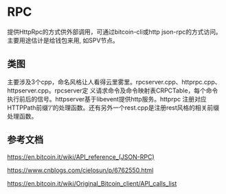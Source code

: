 # RPC

提供HttpRpc的方式供外部调用，可通过bitcoin-cli或http json-rpc的方式访问。主要用途估计是给钱包来用,
如SPV节点。

## 类图

主要涉及3个cpp，命名风格让人看得云里雾里。rpcserver.cpp、httprpc.cpp、httpserver.cpp。rpcserver定
义请求命令及命令映射表CRPCTable，每个命令执行前后的信号。httpserver基于libevent提供http服务。httprpc
注册对应HTTPPath前缀‘/’的处理函数。还有另外一个rest.cpp是注册rest风格的相关前缀处理函数。



## 参考文档

https://en.bitcoin.it/wiki/API_reference_(JSON-RPC)

https://www.cnblogs.com/cielosun/p/6762550.html

https://en.bitcoin.it/wiki/Original_Bitcoin_client/API_calls_list
